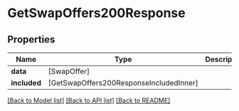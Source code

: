 # GetSwapOffers200Response

## Properties
Name | Type | Description | Notes
------------ | ------------- | ------------- | -------------
**data** | [SwapOffer] |  | 
**included** | [GetSwapOffers200ResponseIncludedInner] |  | 

[[Back to Model list]](../README.md#documentation-for-models) [[Back to API list]](../README.md#documentation-for-api-endpoints) [[Back to README]](../README.md)


